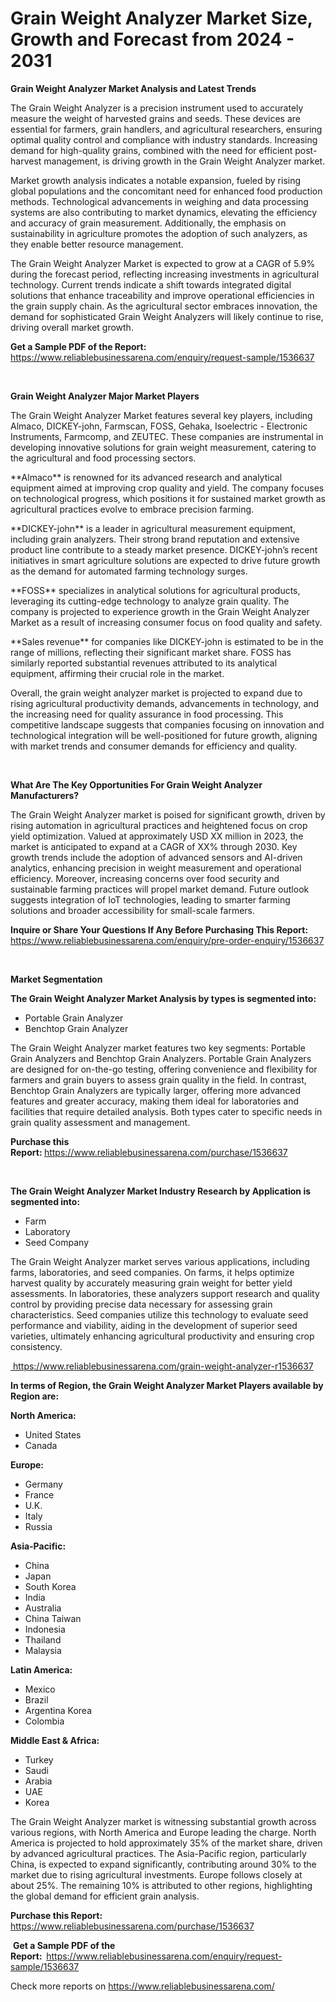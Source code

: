 <p><h1>Grain Weight Analyzer Market Size, Growth and Forecast from 2024 - 2031</h1></p><p><strong>Grain Weight Analyzer Market Analysis and Latest Trends</strong></p>
<p><p>The Grain Weight Analyzer is a precision instrument used to accurately measure the weight of harvested grains and seeds. These devices are essential for farmers, grain handlers, and agricultural researchers, ensuring optimal quality control and compliance with industry standards. Increasing demand for high-quality grains, combined with the need for efficient post-harvest management, is driving growth in the Grain Weight Analyzer market.</p><p>Market growth analysis indicates a notable expansion, fueled by rising global populations and the concomitant need for enhanced food production methods. Technological advancements in weighing and data processing systems are also contributing to market dynamics, elevating the efficiency and accuracy of grain measurement. Additionally, the emphasis on sustainability in agriculture promotes the adoption of such analyzers, as they enable better resource management.</p><p>The Grain Weight Analyzer Market is expected to grow at a CAGR of 5.9% during the forecast period, reflecting increasing investments in agricultural technology. Current trends indicate a shift towards integrated digital solutions that enhance traceability and improve operational efficiencies in the grain supply chain. As the agricultural sector embraces innovation, the demand for sophisticated Grain Weight Analyzers will likely continue to rise, driving overall market growth.</p></p>
<p><strong>Get a Sample PDF of the Report:&nbsp;</strong> <a href="https://www.reliablebusinessarena.com/enquiry/request-sample/1536637?utm_campaign=1596&utm_medium=2&utm_source=Github&utm_content=ia&utm_term=01112024&utm_id=grain-weight-analyzer">https://www.reliablebusinessarena.com/enquiry/request-sample/1536637</a></p>
<p>&nbsp;</p>
<p><strong>Grain Weight Analyzer Major Market Players</strong></p>
<p><p>The Grain Weight Analyzer Market features several key players, including Almaco, DICKEY-john, Farmscan, FOSS, Gehaka, Isoelectric - Electronic Instruments, Farmcomp, and ZEUTEC. These companies are instrumental in developing innovative solutions for grain weight measurement, catering to the agricultural and food processing sectors. </p><p>**Almaco** is renowned for its advanced research and analytical equipment aimed at improving crop quality and yield. The company focuses on technological progress, which positions it for sustained market growth as agricultural practices evolve to embrace precision farming.</p><p>**DICKEY-john** is a leader in agricultural measurement equipment, including grain analyzers. Their strong brand reputation and extensive product line contribute to a steady market presence. DICKEY-john’s recent initiatives in smart agriculture solutions are expected to drive future growth as the demand for automated farming technology surges.</p><p>**FOSS** specializes in analytical solutions for agricultural products, leveraging its cutting-edge technology to analyze grain quality. The company is projected to experience growth in the Grain Weight Analyzer Market as a result of increasing consumer focus on food quality and safety.</p><p>**Sales revenue** for companies like DICKEY-john is estimated to be in the range of millions, reflecting their significant market share. FOSS has similarly reported substantial revenues attributed to its analytical equipment, affirming their crucial role in the market.</p><p>Overall, the grain weight analyzer market is projected to expand due to rising agricultural productivity demands, advancements in technology, and the increasing need for quality assurance in food processing. This competitive landscape suggests that companies focusing on innovation and technological integration will be well-positioned for future growth, aligning with market trends and consumer demands for efficiency and quality.</p></p>
<p>&nbsp;</p>
<p><strong>What Are The Key Opportunities For Grain Weight Analyzer Manufacturers?</strong></p>
<p><p>The Grain Weight Analyzer market is poised for significant growth, driven by rising automation in agricultural practices and heightened focus on crop yield optimization. Valued at approximately USD XX million in 2023, the market is anticipated to expand at a CAGR of XX% through 2030. Key growth trends include the adoption of advanced sensors and AI-driven analytics, enhancing precision in weight measurement and operational efficiency. Moreover, increasing concerns over food security and sustainable farming practices will propel market demand. Future outlook suggests integration of IoT technologies, leading to smarter farming solutions and broader accessibility for small-scale farmers.</p></p>
<p><strong>Inquire or Share Your Questions If Any Before Purchasing This Report:</strong> <a href="https://www.reliablebusinessarena.com/enquiry/pre-order-enquiry/1536637?utm_campaign=1596&utm_medium=2&utm_source=Github&utm_content=ia&utm_term=01112024&utm_id=grain-weight-analyzer">https://www.reliablebusinessarena.com/enquiry/pre-order-enquiry/1536637</a></p>
<p>&nbsp;</p>
<p><strong>Market Segmentation</strong></p>
<p><strong>The Grain Weight Analyzer Market Analysis by types is segmented into:</strong></p>
<p><ul><li>Portable Grain Analyzer</li><li>Benchtop Grain Analyzer</li></ul></p>
<p><p>The Grain Weight Analyzer market features two key segments: Portable Grain Analyzers and Benchtop Grain Analyzers. Portable Grain Analyzers are designed for on-the-go testing, offering convenience and flexibility for farmers and grain buyers to assess grain quality in the field. In contrast, Benchtop Grain Analyzers are typically larger, offering more advanced features and greater accuracy, making them ideal for laboratories and facilities that require detailed analysis. Both types cater to specific needs in grain quality assessment and management.</p></p>
<p><strong>Purchase this Report:&nbsp;</strong><a href="https://www.reliablebusinessarena.com/purchase/1536637?utm_campaign=1596&utm_medium=2&utm_source=Github&utm_content=ia&utm_term=01112024&utm_id=grain-weight-analyzer">https://www.reliablebusinessarena.com/purchase/1536637</a></p>
<p>&nbsp;</p>
<p><strong>The Grain Weight Analyzer Market Industry Research by Application is segmented into:</strong></p>
<p><ul><li>Farm</li><li>Laboratory</li><li>Seed Company</li></ul></p>
<p><p>The Grain Weight Analyzer market serves various applications, including farms, laboratories, and seed companies. On farms, it helps optimize harvest quality by accurately measuring grain weight for better yield assessments. In laboratories, these analyzers support research and quality control by providing precise data necessary for assessing grain characteristics. Seed companies utilize this technology to evaluate seed performance and viability, aiding in the development of superior seed varieties, ultimately enhancing agricultural productivity and ensuring crop consistency.</p></p>
<p><a href="https://www.reliablebusinessarena.com/grain-weight-analyzer-r1536637?utm_campaign=1596&utm_medium=2&utm_source=Github&utm_content=ia&utm_term=01112024&utm_id=grain-weight-analyzer">&nbsp;https://www.reliablebusinessarena.com/grain-weight-analyzer-r1536637</a></p>
<p><strong>In terms of Region, the Grain Weight Analyzer Market Players available by Region are:</strong></p>
<p>
    <p> <strong> North America: </strong>
        <ul>
            <li>United States</li>
            <li>Canada</li>
        </ul>
        </p> 
    <p> <strong> Europe: </strong>
        <ul>
            <li>Germany</li>
            <li>France</li>
            <li>U.K.</li>
            <li>Italy</li>
            <li>Russia</li>
        </ul>
        </p> 
    <p> <strong> Asia-Pacific: </strong>
        <ul>
            <li>China</li>
            <li>Japan</li>
            <li>South Korea</li>
            <li>India</li>
            <li>Australia</li>
            <li>China Taiwan</li>
            <li>Indonesia</li>
            <li>Thailand</li>
            <li>Malaysia</li>
        </ul>
        </p> 
    <p> <strong> Latin America: </strong>
        <ul>
            <li>Mexico</li>
            <li>Brazil</li>
            <li>Argentina Korea</li>
            <li>Colombia</li>
        </ul>
        </p> 
    <p> <strong> Middle East & Africa: </strong>
        <ul>
            <li>Turkey</li>
            <li>Saudi</li>
            <li>Arabia</li>
            <li>UAE</li>
            <li>Korea</li>
        </ul>
    </p>
    </p>
<p><p>The Grain Weight Analyzer market is witnessing substantial growth across various regions, with North America and Europe leading the charge. North America is projected to hold approximately 35% of the market share, driven by advanced agricultural practices. The Asia-Pacific region, particularly China, is expected to expand significantly, contributing around 30% to the market due to rising agricultural investments. Europe follows closely at about 25%. The remaining 10% is attributed to other regions, highlighting the global demand for efficient grain analysis.</p></p>
<p><strong>Purchase this Report: </strong><a href="https://www.reliablebusinessarena.com/purchase/1536637?utm_campaign=1596&utm_medium=2&utm_source=Github&utm_content=ia&utm_term=01112024&utm_id=grain-weight-analyzer">https://www.reliablebusinessarena.com/purchase/1536637</a></p>
<p>&nbsp;<strong>Get a Sample PDF of the Report:&nbsp;&nbsp;</strong><a href="https://www.reliablebusinessarena.com/enquiry/request-sample/1536637?utm_campaign=1596&utm_medium=2&utm_source=Github&utm_content=ia&utm_term=01112024&utm_id=grain-weight-analyzer">https://www.reliablebusinessarena.com/enquiry/request-sample/1536637</a></p>
<p><strong></strong></p>
<p>Check more reports on <a href="https://www.reliablebusinessarena.com/?utm_campaign=1596&utm_medium=2&utm_source=Github&utm_content=ia&utm_term=01112024&utm_id=grain-weight-analyzer">https://www.reliablebusinessarena.com/</a></p>